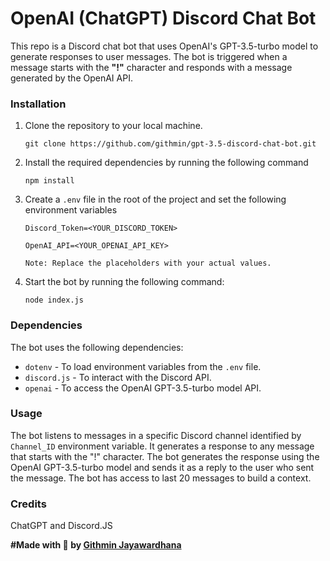 # OpenAI (ChatGPT) Discord Chat Bot

This repo is a Discord chat bot that uses OpenAI's GPT-3.5-turbo model to generate responses to user messages. The bot is triggered when a message starts with the **"!"** character and responds with a message generated by the OpenAI API.

### Installation

1.  Clone the repository to your local machine.
	
    `git clone https://github.com/githmin/gpt-3.5-discord-chat-bot.git`
2.  Install the required dependencies by running the following command
   	
    `npm install`
3.  Create a `.env` file in the root of the project and set the following environment variables
	 
    `Discord_Token=<YOUR_DISCORD_TOKEN>`
	    
	`OpenAI_API=<YOUR_OPENAI_API_KEY>`
	    
        Note: Replace the placeholders with your actual values.
    
4.  Start the bot by running the following command:
    
    `node index.js`
    

### Dependencies

The bot uses the following dependencies:

-   `dotenv` - To load environment variables from the `.env` file.
-   `discord.js` - To interact with the Discord API.
-   `openai` - To access the OpenAI GPT-3.5-turbo model API.

### Usage

The bot listens to messages in a specific Discord channel identified by `Channel_ID` environment variable. It generates a response to any message that starts with the "!" character. The bot generates the response using the OpenAI GPT-3.5-turbo model and sends it as a reply to the user who sent the message. The bot has access to last 20 messages to build a context.

### Credits

ChatGPT and Discord.JS 


**#Made with 🤍 by [Githmin Jayawardhana](https://github.com/githmin)** 